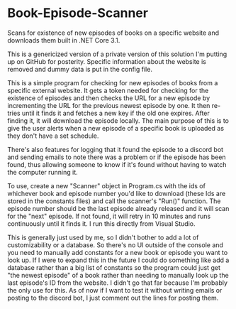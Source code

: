 # Book-Episode-Scanner
Scans for existence of new episodes of books on a specific website and downloads them built in .NET Core 3.1.

This is a genericized version of a private version of this solution I'm putting up on GitHub for posterity.
Specific information about the website is removed and dummy data is put in the config file.

This is a simple program for checking for new episodes of books from a specific external website. It gets a token needed for checking for the existence of episodes and then checks the URL for a new episode by incrementing the URL for the previous newest episode by one. It then re-tries until it finds it and fetches a new key if the old one expires. After finding it, it will download the episode locally. The main purpose of this is to give the user alerts when a new episode of a specific book is uploaded as they don't have a set schedule.

There's also features for logging that it found the episode to a discord bot and sending emails to note there was a problem or if the episode has been found, thus allowing someone to know if it's found without having to watch the computer running it.

To use, create a new "Scanner" object in Program.cs with the ids of whichever book and episode number you'd like to download (these Ids are stored in the constants files) and call the scanner's "Run()" function. The episode number should be the last episode already released and it will scan for the "next" episode. If not found, it will retry in 10 minutes and runs continuously until it finds it. I run this directly from Visual Studio.

This is generally just used by me, so I didn't bother to add a lot of customizability or a database. So there's no UI outside of the console and you need to manually add constants for a new book or episode you want to look up. If I were to expand this in the future I could do something like add a database rather than a big list of constants so the program could just get "the newest episode" of a book rather than needing to manually look up the last episode's ID from the website. I didn't go that far because I'm probably the only use for this. As of now if I want to test it without writing emails or posting to the discord bot, I just comment out the lines for posting them.

